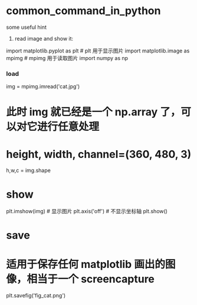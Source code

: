 # common_command_in_python
some useful hint

1.  read image and show it:

import matplotlib.pyplot as plt # plt 用于显示图片
import matplotlib.image as mpimg # mpimg 用于读取图片
import numpy as np

### load
img = mpimg.imread('cat.jpg') 
# 此时 img 就已经是一个 np.array 了，可以对它进行任意处理
# height, width, channel=(360, 480, 3)
h,w,c = img.shape 

# show
plt.imshow(img) # 显示图片
plt.axis('off') # 不显示坐标轴
plt.show()

# save
# 适用于保存任何 matplotlib 画出的图像，相当于一个 screencapture
plt.savefig('fig_cat.png')

